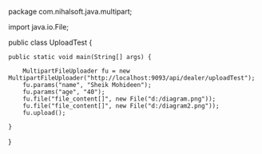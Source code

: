 package com.nihalsoft.java.multipart;

import java.io.File;

public class UploadTest {

    public static void main(String[] args) {

        MultipartFileUploader fu = new MultipartFileUploader("http://localhost:9093/api/dealer/uploadTest");
        fu.params("name", "Sheik Mohideen");
        fu.params("age", "40");
        fu.file("file_content[]", new File("d:/diagram.png"));
        fu.file("file_content[]", new File("d:/diagram2.png"));
        fu.upload();

    }
}
